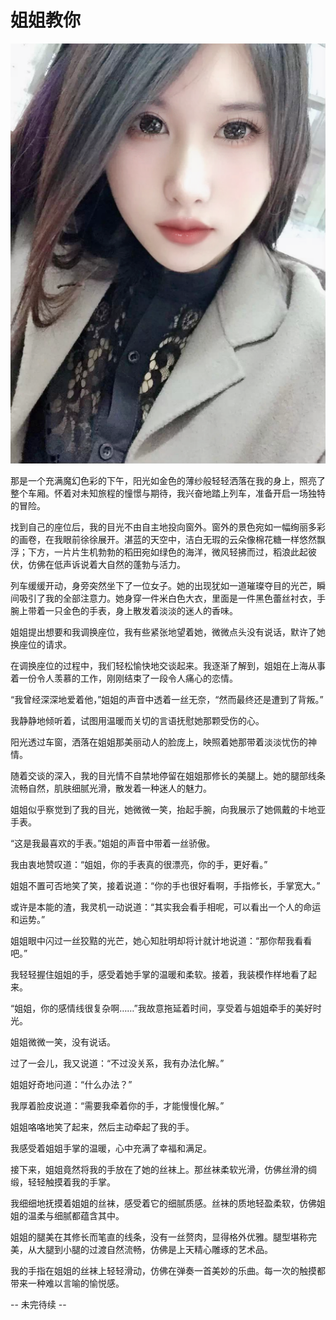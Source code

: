 # 姐姐教你

![](/assets/04/jj.png)

那是一个充满魔幻色彩的下午，阳光如金色的薄纱般轻轻洒落在我的身上，照亮了整个车厢。怀着对未知旅程的憧憬与期待，我兴奋地踏上列车，准备开启一场独特的冒险。

找到自己的座位后，我的目光不由自主地投向窗外。窗外的景色宛如一幅绚丽多彩的画卷，在我眼前徐徐展开。湛蓝的天空中，洁白无瑕的云朵像棉花糖一样悠然飘浮；下方，一片片生机勃勃的稻田宛如绿色的海洋，微风轻拂而过，稻浪此起彼伏，仿佛在低声诉说着大自然的蓬勃与活力。

列车缓缓开动，身旁突然坐下了一位女子。她的出现犹如一道璀璨夺目的光芒，瞬间吸引了我的全部注意力。她身穿一件米白色大衣，里面是一件黑色蕾丝衬衣，手腕上带着一只金色的手表，身上散发着淡淡的迷人的香味。

姐姐提出想要和我调换座位，我有些紧张地望着她，微微点头没有说话，默许了她换座位的请求。

在调换座位的过程中，我们轻松愉快地交谈起来。我逐渐了解到，姐姐在上海从事着一份令人羡慕的工作，刚刚结束了一段令人痛心的恋情。

“我曾经深深地爱着他，”姐姐的声音中透着一丝无奈，“然而最终还是遭到了背叛。”

我静静地倾听着，试图用温暖而关切的言语抚慰她那颗受伤的心。

阳光透过车窗，洒落在姐姐那美丽动人的脸庞上，映照着她那带着淡淡忧伤的神情。

随着交谈的深入，我的目光情不自禁地停留在姐姐那修长的美腿上。她的腿部线条流畅自然，肌肤细腻光滑，散发着一种迷人的魅力。

姐姐似乎察觉到了我的目光，她微微一笑，抬起手腕，向我展示了她佩戴的卡地亚手表。

“这是我最喜欢的手表。”姐姐的声音中带着一丝骄傲。

我由衷地赞叹道：“姐姐，你的手表真的很漂亮，你的手，更好看。”

姐姐不置可否地笑了笑，接着说道：“你的手也很好看啊，手指修长，手掌宽大。”

或许是本能的渣，我灵机一动说道：“其实我会看手相呢，可以看出一个人的命运和运势。”

姐姐眼中闪过一丝狡黠的光芒，她心知肚明却将计就计地说道：“那你帮我看看吧。”

我轻轻握住姐姐的手，感受着她手掌的温暖和柔软。接着，我装模作样地看了起来。

“姐姐，你的感情线很复杂啊……”我故意拖延着时间，享受着与姐姐牵手的美好时光。

姐姐微微一笑，没有说话。

过了一会儿，我又说道：“不过没关系，我有办法化解。”

姐姐好奇地问道：“什么办法？”

我厚着脸皮说道：“需要我牵着你的手，才能慢慢化解。”

姐姐咯咯地笑了起来，然后主动牵起了我的手。

我感受着姐姐手掌的温暖，心中充满了幸福和满足。

接下来，姐姐竟然将我的手放在了她的丝袜上。那丝袜柔软光滑，仿佛丝滑的绸缎，轻轻触摸着我的手掌。

我细细地抚摸着姐姐的丝袜，感受着它的细腻质感。丝袜的质地轻盈柔软，仿佛姐姐的温柔与细腻都蕴含其中。

姐姐的腿美在其修长而笔直的线条，没有一丝赘肉，显得格外优雅。腿型堪称完美，从大腿到小腿的过渡自然流畅，仿佛是上天精心雕琢的艺术品。

我的手指在姐姐的丝袜上轻轻滑动，仿佛在弹奏一首美妙的乐曲。每一次的触摸都带来一种难以言喻的愉悦感。

-- 未完待续 --
